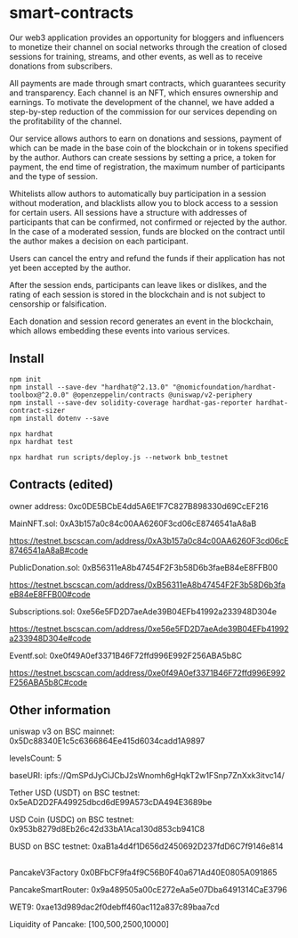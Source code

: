 # smart-contracts

Our web3 application provides an opportunity for bloggers and influencers to monetize their channel on social networks through the creation of closed sessions for training, streams, and other events, as well as to receive donations from subscribers.

All payments are made through smart contracts, which guarantees security and transparency. Each channel is an NFT, which ensures ownership and earnings. To motivate the development of the channel, we have added a step-by-step reduction of the commission for our services depending on the profitability of the channel.

Our service allows authors to earn on donations and sessions, payment of which can be made in the base coin of the blockchain or in tokens specified by the author. Authors can create sessions by setting a price, a token for payment, the end time of registration, the maximum number of participants and the type of session.

Whitelists allow authors to automatically buy participation in a session without moderation, and blacklists allow you to block access to a session for certain users. All sessions have a structure with addresses of participants that can be confirmed, not confirmed or rejected by the author. In the case of a moderated session, funds are blocked on the contract until the author makes a decision on each participant.

Users can cancel the entry and refund the funds if their application has not yet been accepted by the author.

After the session ends, participants can leave likes or dislikes, and the rating of each session is stored in the blockchain and is not subject to censorship or falsification.

Each donation and session record generates an event in the blockchain, which allows embedding these events into various services.

##

## Install

```shell
npm init
npm install --save-dev "hardhat@^2.13.0" "@nomicfoundation/hardhat-toolbox@^2.0.0" @openzeppelin/contracts @uniswap/v2-periphery
npm install --save-dev solidity-coverage hardhat-gas-reporter hardhat-contract-sizer
npm install dotenv --save

npx hardhat
npx hardhat test

npx hardhat run scripts/deploy.js --network bnb_testnet
```

## Contracts (edited)

owner address: 0xc0DE5BCbE4dd5A6E1F7C827B898330d69CcEF216

MainNFT.sol: 0xA3b157a0c84c00AA6260F3cd06cE8746541aA8aB

https://testnet.bscscan.com/address/0xA3b157a0c84c00AA6260F3cd06cE8746541aA8aB#code

PublicDonation.sol: 0xB56311eA8b47454F2F3b58D6b3faeB84eE8FFB00

https://testnet.bscscan.com/address/0xB56311eA8b47454F2F3b58D6b3faeB84eE8FFB00#code

Subscriptions.sol: 0xe56e5FD2D7aeAde39B04EFb41992a233948D304e

https://testnet.bscscan.com/address/0xe56e5FD2D7aeAde39B04EFb41992a233948D304e#code

Eventf.sol: 0xe0f49A0ef3371B46F72ffd996E992F256ABA5b8C

https://testnet.bscscan.com/address/0xe0f49A0ef3371B46F72ffd996E992F256ABA5b8C#code

## Other information

uniswap v3 on BSC mainnet: 0x5Dc88340E1c5c6366864Ee415d6034cadd1A9897

levelsCount: 5

baseURI: ipfs://QmSPdJyCiJCbJ2sWnomh6gHqkT2w1FSnp7ZnXxk3itvc14/

Tether USD (USDT) on BSC testnet: 0x5eAD2D2FA49925dbcd6dE99A573cDA494E3689be

USD Coin (USDC) on BSC testnet: 0x953b8279d8Eb26c42d33bA1Aca130d853cb941C8

BUSD on BSC testnet: 0xaB1a4d4f1D656d2450692D237fdD6C7f9146e814

##

PancakeV3Factory 0x0BFbCF9fa4f9C56B0F40a671Ad40E0805A091865

PancakeSmartRouter: 0x9a489505a00cE272eAa5e07Dba6491314CaE3796

WET9: 0xae13d989dac2f0debff460ac112a837c89baa7cd

Liquidity of Pancake: [100,500,2500,10000]

##
